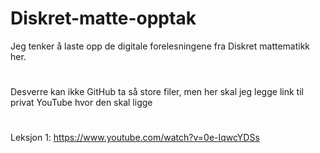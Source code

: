 # Diskret-matte-opptak

Jeg tenker å laste opp de digitale forelesningene fra Diskret mattematikk her.

#

Desverre kan ikke GitHub ta så store filer, men her skal jeg legge link til privat YouTube hvor den skal ligge

#

Leksjon 1: https://www.youtube.com/watch?v=0e-IqwcYDSs
